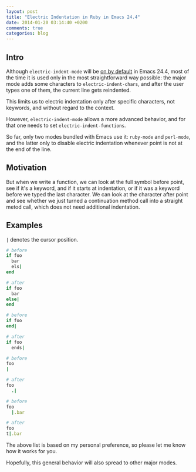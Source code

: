 ```yaml
---
layout: post
title: "Electric Indentation in Ruby in Emacs 24.4"
date: 2014-01-20 03:14:40 +0200
comments: true
categories: blog
---
```


## Intro

Although `electric-indent-mode` will be
[on by default](http://emacsredux.com/blog/2014/01/19/a-peek-at-emacs-24-dot-4-auto-indentation-by-default/)
in Emacs 24.4, most of the time it is used only in the most
straightforward way possible: the major mode adds some characters to
`electric-indent-chars`, and after the user types one of them, the
current line gets reindented.

This limits us to electric indentation only after specific characters,
not keywords, and without regard to the context.

However, `electric-indent-mode` allows a more advanced behavior, and
for that one needs to set `electric-indent-functions`.

So far, only two modes bundled with Emacs use it: `ruby-mode` and
`perl-mode`, and the latter only to disable electric indentation
whenever point is not at the end of the line.

## Motivation

But when we write a function, we can look at the full symbol before
point, see if it's a keyword, and if it starts at indentation, or if
it was a keyword before we typed the last character. We can look at
the character after point and see whether we just turned a
continuation method call into a straight metod call, which does not
need additional indentation.

## Examples

`|` denotes the cursor position.

```ruby
# before
if foo
  bar
  els|
end

# after
if foo
  bar
else|
end
```

```ruby
# before
if foo
end|

# after
if foo
  ends|
```

```ruby
# before
foo
|

# after
foo
  .|
```

```ruby
# before
foo
  |.bar

# after
foo
t|.bar
```

The above list is based on my personal preference, so please let me
know how it works for you.

Hopefully, this general behavior will also spread to other major
modes.
